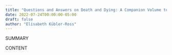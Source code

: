 ```yaml
---
title: "Questions and Answers on Death and Dying: A Companion Volume to On Death and Dying"
date: 2022-07-24T00:00:00-05:00
draft: false
author: "Elisabeth Kübler-Ross"
---
```


SUMMARY

<!--more-->

CONTENT